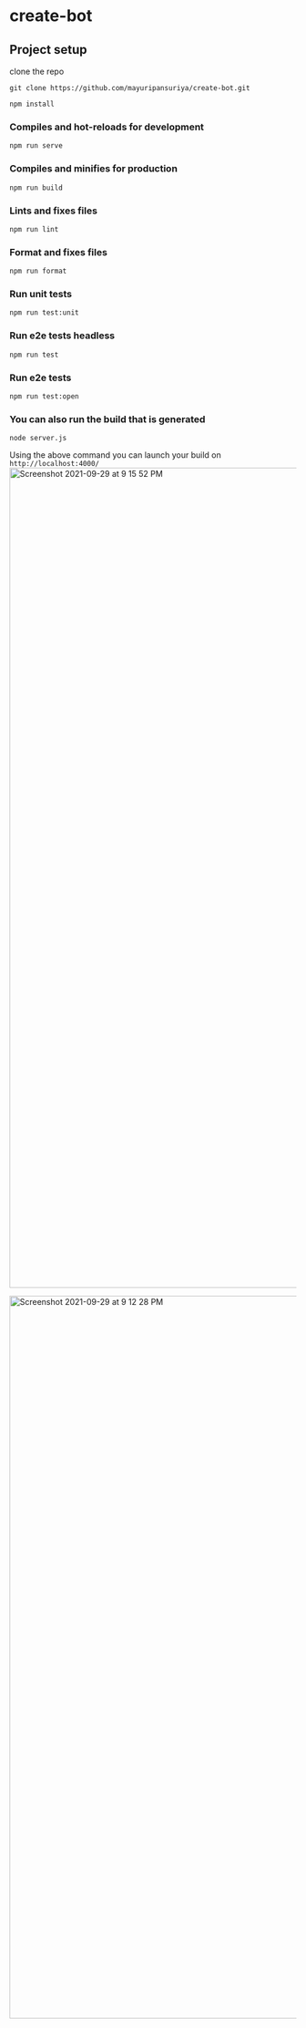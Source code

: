 # create-bot

## Project setup
clone the repo 

```
git clone https://github.com/mayuripansuriya/create-bot.git
```

```
npm install
```

### Compiles and hot-reloads for development

```
npm run serve
```

### Compiles and minifies for production

```
npm run build
```

### Lints and fixes files

```
npm run lint
```
### Format and fixes files

```
npm run format
```
### Run unit tests

```
npm run test:unit
```
### Run e2e tests headless

```
npm run test
```
### Run e2e tests

```
npm run test:open
```

### You can also run the build that is generated 

```
node server.js 
```
Using the above command you can launch your build on  `http://localhost:4000/`
<img width="1439" alt="Screenshot 2021-09-29 at 9 15 52 PM" src="https://user-images.githubusercontent.com/46891494/135303815-dd94a849-23dd-4844-b73b-627b6bb3d83a.png">

<img width="1268" alt="Screenshot 2021-09-29 at 9 12 28 PM" src="https://user-images.githubusercontent.com/46891494/135302827-9c8aa97c-84d7-4171-8473-cec8473ab300.png">
